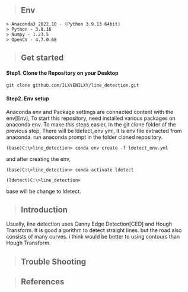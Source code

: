 > ## Env
    > Anaconda3 2022.10 - (Python 3.9.13 64bit)
    > Python - 3.8.16
    > Numpy - 1.23.5
    > OpenCV - 4.7.0.68

> ## Get started

#### Step1. Clone the Repository on your Desktop

    git clone github.com/ILXYENILXY/line_detection.git

#### Step2. Env setup

Anaconda env and Package settings are connected content with the env[Env], To start this repository, need installed various packages on anaconda env. To make this steps easier, In the git clone folder of the previous step, There will be ldetect_env yml, it is env file extracted from anaconda. run anaconda prompt in the folder cloned repository.

    (base)C:\>line_detection> conda env create -f ldetect_env.yml

and after creating the env, 
    
    (base)C:\>line_detection> conda activate ldetect

    (ldetect)C:\>line_detection>

base will be change to ldetect.

> ## Introduction

Usually, line detection uses Canny Edge Detection[CED] and Hough Transform. It is good algorithm to detect straight lines. but the road also consists of many curves. i think would be better to using contours than Hough Transform. 

> ## Trouble Shooting



> ## References

